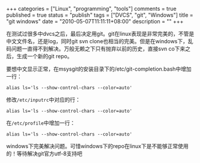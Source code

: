+++
categories = ["Linux", "programming", "tools"]
comments = true
published = true
status = "publish"
tags = ["DVCS", "git", "Windows"]
title = "git windows"
date = "2010-05-07T11:11:11+08:00"
description = ""
+++


在测试过很多中dvcs之后，最后决定用git。git在linux表现是非常完美的，不管是中文文件名，还是log，同时git svn clone也相当的完美。但是在windows下，乱码问题一直得不到解决。万般无赖之下只有抛弃以前的历史，直接svn co下来之后，生成一个新的git repo。

要想中文显示正常，在msysgit的安装目录下的/etc/git-completion.bash中增加一行：

```
alias ls='ls --show-control-chars --color=auto'
```
修改`/etc/inputrc`中对应的行：

```
alias ls='ls --show-control-chars --color=auto'
```

在`/etc/profile`中增加一行：

```
alias ls='ls --show-control-chars --color=auto'
```

windows下完美解决问题。可惜windows下的repo在linux下是不能够正常使用的！等待解决git官方utf-8支持吧
<!--more-->